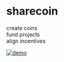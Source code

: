 # sharecoin

create coins  
fund projects  
align incentives

[![demo](https://img.youtube.com/vi/qsmfL5Afyvg/0.jpg)](https://www.youtube.com/watch?v=qsmfL5Afyvg)
